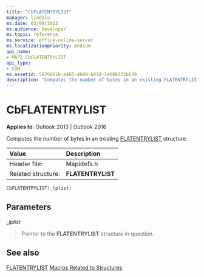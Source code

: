 ```yaml
---
title: "CbFLATENTRYLIST" 
manager: lindalu
ms.date: 03/09/2022
ms.audience: Developer
ms.topic: reference
ms.service: office-online-server
ms.localizationpriority: medium
api_name:
- MAPI.CbFLATENTRYLIST
api_type:
- COM
ms.assetid: 5676981b-a465-4b89-b818-1eb88333b639
description: "Computes the number of bytes in an existing FLATENTRYLIST structure."
---
```


# CbFLATENTRYLIST

**Applies to**: Outlook 2013 | Outlook 2016
  
Computes the number of bytes in an existing [FLATENTRYLIST](flatentrylist.md) structure.
  
|**Value**|**Description**|
|:-----|:-----|
|Header file:  <br/> |Mapidefs.h  <br/> |
|Related structure:  <br/> |**FLATENTRYLIST** <br/> |

```cpp
CbFLATENTRYLIST(_lplist)
```

## Parameters

 __lplist_
  
> Pointer to the **FLATENTRYLIST** structure in question.

## See also

[FLATENTRYLIST](flatentrylist.md)
[Macros Related to Structures](macros-related-to-structures.md)
